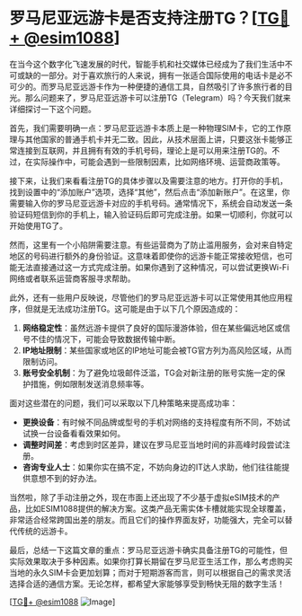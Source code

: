 # 罗马尼亚远游卡是否支持注册TG？[[TG💪+ @esim1088](https://t.me/s/esim1088)]

在当今这个数字化飞速发展的时代，智能手机和社交媒体已经成为了我们生活中不可或缺的一部分。对于喜欢旅行的人来说，拥有一张适合国际使用的电话卡是必不可少的。而罗马尼亚远游卡作为一种便捷的通信工具，自然吸引了许多旅行者的目光。那么问题来了，罗马尼亚远游卡可以注册TG（Telegram）吗？今天我们就来详细探讨一下这个问题。

首先，我们需要明确一点：罗马尼亚远游卡本质上是一种物理SIM卡，它的工作原理与其他国家的普通手机卡并无二致。因此，从技术层面上讲，只要这张卡能够正常连接到互联网，并且拥有有效的手机号码，理论上是可以用来注册TG的。不过，在实际操作中，可能会遇到一些限制因素，比如网络环境、运营商政策等。

接下来，让我们来看看注册TG的具体步骤以及需要注意的地方。打开你的手机，找到设置中的“添加账户”选项，选择“其他”，然后点击“添加新账户”。在这里，你需要输入你的罗马尼亚远游卡对应的手机号码。通常情况下，系统会自动发送一条验证码短信到你的手机上，输入验证码后即可完成注册。如果一切顺利，你就可以开始使用TG了。

然而，这里有一个小陷阱需要注意。有些运营商为了防止滥用服务，会对来自特定地区的号码进行额外的身份验证。这意味着即使你的远游卡能正常接收短信，也可能无法直接通过这一方式完成注册。如果你遇到了这种情况，可以尝试更换Wi-Fi网络或者联系运营商客服寻求帮助。

此外，还有一些用户反映说，尽管他们的罗马尼亚远游卡可以正常使用其他应用程序，但就是无法成功注册TG。这可能是由于以下几个原因造成的：

1. **网络稳定性**：虽然远游卡提供了良好的国际漫游体验，但在某些偏远地区或信号不佳的情况下，可能会导致数据传输中断。
2. **IP地址限制**：某些国家或地区的IP地址可能会被TG官方列为高风险区域，从而限制访问。
3. **账号安全机制**：为了避免垃圾邮件泛滥，TG会对新注册的账号实施一定的保护措施，例如限制发送消息频率等。

面对这些潜在的问题，我们可以采取以下几种策略来提高成功率：

- **更换设备**：有时候不同品牌或型号的手机对网络的支持程度有所不同，不妨试试换一台设备看看效果如何。
- **调整时间差**：考虑到时区差异，建议在罗马尼亚当地时间的非高峰时段尝试注册。
- **咨询专业人士**：如果你实在搞不定，不妨向身边的IT达人求助，他们往往能提供意想不到的好办法。

当然啦，除了手动注册之外，现在市面上还出现了不少基于虚拟eSIM技术的产品，比如ESIM1088提供的解决方案。这类产品无需实体卡槽就能实现全球覆盖，非常适合经常跨国出差的朋友。而且它们的操作界面友好，功能强大，完全可以替代传统的远游卡。

最后，总结一下这篇文章的重点：罗马尼亚远游卡确实具备注册TG的可能性，但实际效果取决于多种因素。如果你打算长期留在罗马尼亚生活工作，那么考虑购买当地的永久SIM卡会更加划算；而对于短期游客而言，则可以根据自己的需求灵活选择合适的通信方案。无论怎样，都希望大家能够享受到畅快无阻的数字生活！

[[TG💪+ @esim1088](https://t.me/s/esim1088) ![Image](https://i.postimg.cc/4NQfJmqS/Snipaste-2025-05-13-00-14-12.png)]